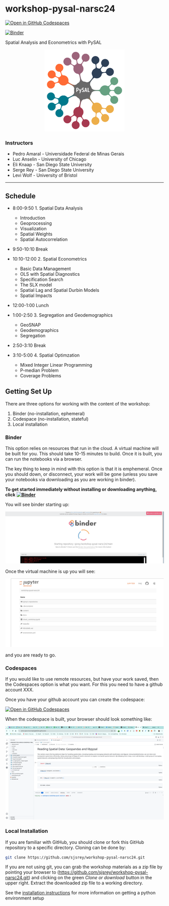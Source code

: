 # workshop-pysal-narsc24

[![Open in GitHub Codespaces](https://github.com/codespaces/badge.svg)](https://codespaces.new/sjsrey/workshop-pysal-narsc24)

[![Binder](https://mybinder.org/badge_logo.svg)](https://mybinder.org/v2/gh/sjsrey/workshop-pysal-narsc24/main?urlpath=lab)

Spatial Analysis and Econometrics with PySAL

<p align="center">
<img height=260 src='docs/figs/pysal_logo.png' >
</p>

### Instructors

* Pedro Amaral - Universidade Federal de Minas Gerais
* Luc Anselin - University of Chicago
* Eli Knaap - San Diego State University
* Serge Rey - San Diego State University
* Levi Wolf - University of Bristol

---

## Schedule

* 8:00-9:50 1. Spatial Data Analysis
  
  * Introduction
  * Geoprocessing
  * Visualization
  * Spatial Weights
  * Spatial Autocorrelation

* 9:50-10:10 Break

* 10:10-12:00 2. Spatial Econometrics

  * Basic Data Management
  * OLS with Spatial Diagnostics
  * Specification Search
  * The SLX model
  * Spatial Lag and Spatial Durbin Models 
  * Spatial Impacts
  
* 12:00-1:00 Lunch

* 1:00-2:50 3. Segregation and Geodemographics

  * GeoSNAP
  * Geodemographics
  * Segregation
  
  
* 2:50-3:10 Break

* 3:10-5:00 4. Spatial Optimzation

  * Mixed Integer Linear Programming
  * P-median Problem
  * Coverage Problems


## Getting Set Up

There are three options for working with the content of the workshop:

1. Binder (no-installation, ephemeral)
2. Codespace (no-installation, stateful)
3. Local installation 


### Binder
This option relies on resources that run in the cloud. A virtual machine will be built for you. This should take 10-15 minutes to build.
Once it is built, you can run the notebooks via a browser.

The key thing to keep in mind with this option is that it is emphemeral. Once you should down, or disconnect, your work will be gone (unless you save your notebooks via downloading as you are working in binder).

__To get started immediately without installing or downloading anything, click [![Binder](https://mybinder.org/badge_logo.svg)](https://mybinder.org/v2/gh/sjsrey/workshop-pysal-narsc24/main?urlpath=lab)__

You will see binder starting up:

![binder1](docs/figs/binder1.png)

Once the virtual machine is up you will see:

![binder1](docs/figs/binder2.png)

and you are ready to go.



### Codespaces

If you would like to use remote resources, but have your work saved, then the Codespaces option is what you want.
For this you need to have a github account XXX.

Once you have your github account you can create the codespace:

[![Open in GitHub Codespaces](https://github.com/codespaces/badge.svg)](https://codespaces.new/sjsrey/workshop-pysal-narsc24)

When the codespace is built, your browser should look something like:

![codespace](docs/figs/codespace.png)

### Local Installation

If you are familiar with GitHub, you should clone or fork this GitHub repository to a specific directory. Cloning can be done by:

```bash
git clone https://github.com/sjsrey/workshop-pysal-narsc24.git
```

If you are not using git, you can grab the workshop materials as a zip file by pointing your browser to (<https://github.com/sjsrey/workshop-pysal-narsc24.git>) and clicking on the green _Clone or download_ button in the upper right. Extract the downloaded zip file to a working directory.

See the [installation instructions](docs/installation.md) for more information on getting a python environment setup
